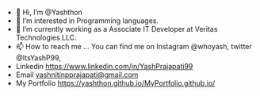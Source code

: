 - 👋 Hi, I’m @Yashthon
- 👀 I’m interested in Programming languages.
- 🌱 I’m currently working as a Associate IT Developer at Veritas Technologies LLC.
- 📫 How to reach me ... You can find me on Instagram @whoyash, twitter @ItsYashP99,
- Linkedin https://www.linkedin.com/in/YashPrajapati99 
- Email yashnitinpprajapati@gmail.com
- My Portfolio https://yashthon.github.io/MyPortfolio.github.io/
